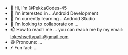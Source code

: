 - 👋 Hi, I’m @PekkaCodes-45
- 👀 I’m interested in ...Android Development
- 🌱 I’m currently learning ...Android Studio
- 💞️ I’m looking to collaborate on ...
- 📫 How to reach me ... you can reach me by my email: lokeshsettypalli@gmail.com
- 😄 Pronouns: ...
- ⚡ Fun fact: ...

<!---
PekkaCodes-45/PekkaCodes-45 is a ✨ special ✨ repository because its `README.md` (this file) appears on your GitHub profile.
You can click the Preview link to take a look at your changes.
--->
